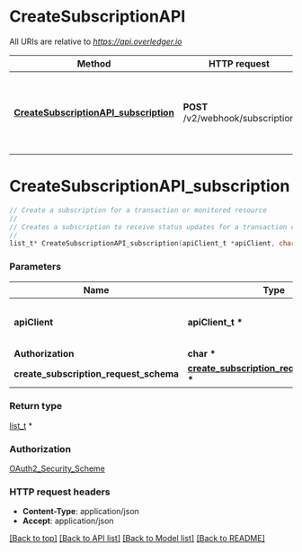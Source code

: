 # CreateSubscriptionAPI

All URIs are relative to *https://api.overledger.io*

Method | HTTP request | Description
------------- | ------------- | -------------
[**CreateSubscriptionAPI_subscription**](CreateSubscriptionAPI.md#CreateSubscriptionAPI_subscription) | **POST** /v2/webhook/subscription | Create a subscription for a transaction or monitored resource 


# **CreateSubscriptionAPI_subscription**
```c
// Create a subscription for a transaction or monitored resource 
//
// Creates a subscription to receive status updates for a transaction created in Overledger, or to receive updates each time a transaction happens on the requested DLT for a resource (e.g. address) being monitored, to the requested callback URL.  Subscriptions are created using an Overledger Transaction ID or Resource Monitoring ID
//
list_t* CreateSubscriptionAPI_subscription(apiClient_t *apiClient, char * Authorization, create_subscription_request_schema_t * create_subscription_request_schema);
```

### Parameters
Name | Type | Description  | Notes
------------- | ------------- | ------------- | -------------
**apiClient** | **apiClient_t \*** | context containing the client configuration |
**Authorization** | **char \*** |  | 
**create_subscription_request_schema** | **[create_subscription_request_schema_t](create_subscription_request_schema.md) \*** |  | 

### Return type

[list_t](create_subscription_response_schema.md) *


### Authorization

[OAuth2_Security_Scheme](../README.md#OAuth2_Security_Scheme)

### HTTP request headers

 - **Content-Type**: application/json
 - **Accept**: application/json

[[Back to top]](#) [[Back to API list]](../README.md#documentation-for-api-endpoints) [[Back to Model list]](../README.md#documentation-for-models) [[Back to README]](../README.md)

